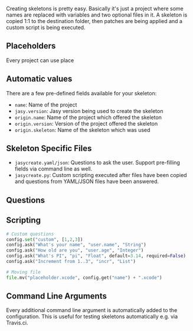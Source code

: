 Creating skeletons is pretty easy. Basically it's just a project where some names are replaced with variables and two optional files in it. A skeleton is copied 1:1 to the destination folder, then patches are being applied and a custom script is being executed.

## Placeholders

Every project can use place

## Automatic values

There are a few pre-defined fields available for your skeleton:

* `name`: Name of the project
* `jasy.version`: Jasy version being used to create the skeleton
* `origin.name`: Name of the project which offered the skeleton
* `origin.version`: Version of the project offered the skeleton
* `origin.skeleton`: Name of the skeleton which was used

## Skeleton Specific Files

* `jasycreate.yaml/json`: Questions to ask the user. Support pre-filling fields via command line as well.
* `jasycreate.py`: Custom scripting executed after files have been copied and questions from YAML/JSON files have been answered.

## Questions

## Scripting

```python
# Custom questions
config.set("custom", [1,2,3])
config.ask("What's your name", "user.name", "String")
config.ask("How old are you", "user.age", "Integer")
config.ask("What's PI", "pi", "Float", default=3.14, required=False)
config.ask("Increment from 1..3", "incr", "List")

# Moving file
file.mv("placeholder.xcode", config.get("name") + ".xcode")
```

## Command Line Arguments

Every additional command line argument is automatically added to the configuration. This is useful for testing skeletons automatically e.g. via Travis.ci.